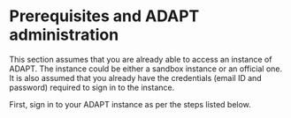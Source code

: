 # **Prerequisites and ADAPT administration** <!-- {docsify-ignore} -->

This section assumes that you are already able to access an instance of
ADAPT. The instance could be either a sandbox instance or an official
one. It is also assumed that you already have the credentials (email ID
and password) required to sign in to the instance.

First, sign in to your ADAPT instance as per the steps listed below.
